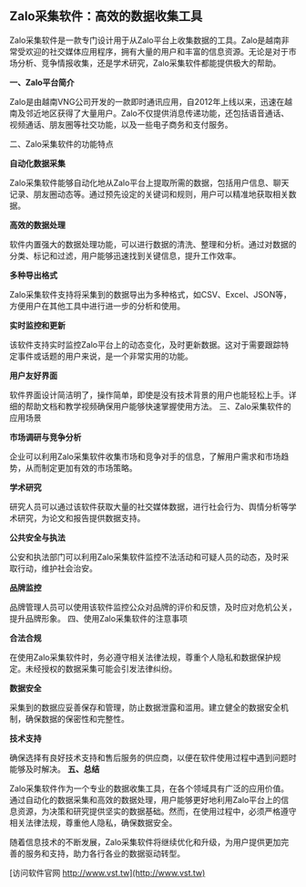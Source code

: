 ## **Zalo采集软件：高效的数据收集工具**

Zalo采集软件是一款专门设计用于从Zalo平台上收集数据的工具。Zalo是越南非常受欢迎的社交媒体应用程序，拥有大量的用户和丰富的信息资源。无论是对于市场分析、竞争情报收集，还是学术研究，Zalo采集软件都能提供极大的帮助。

**一、Zalo平台简介**

Zalo是由越南VNG公司开发的一款即时通讯应用，自2012年上线以来，迅速在越南及邻近地区获得了大量用户。Zalo不仅提供消息传递功能，还包括语音通话、视频通话、朋友圈等社交功能，以及一些电子商务和支付服务。

二、Zalo采集软件的功能特点

**自动化数据采集**

Zalo采集软件能够自动化地从Zalo平台上提取所需的数据，包括用户信息、聊天记录、朋友圈动态等。通过预先设定的关键词和规则，用户可以精准地获取相关数据。

**高效的数据处理**

软件内置强大的数据处理功能，可以进行数据的清洗、整理和分析。通过对数据的分类、标记和过滤，用户能够迅速找到关键信息，提升工作效率。

**多种导出格式**

Zalo采集软件支持将采集到的数据导出为多种格式，如CSV、Excel、JSON等，方便用户在其他工具中进行进一步的分析和使用。

**实时监控和更新**

该软件支持实时监控Zalo平台上的动态变化，及时更新数据。这对于需要跟踪特定事件或话题的用户来说，是一个非常实用的功能。

**用户友好界面**

软件界面设计简洁明了，操作简单，即使是没有技术背景的用户也能轻松上手。详细的帮助文档和教学视频确保用户能够快速掌握使用方法。
三、Zalo采集软件的应用场景

**市场调研与竞争分析**

企业可以利用Zalo采集软件收集市场和竞争对手的信息，了解用户需求和市场趋势，从而制定更加有效的市场策略。

**学术研究**

研究人员可以通过该软件获取大量的社交媒体数据，进行社会行为、舆情分析等学术研究，为论文和报告提供数据支持。

**公共安全与执法**

公安和执法部门可以利用Zalo采集软件监控不法活动和可疑人员的动态，及时采取行动，维护社会治安。

**品牌监控**

品牌管理人员可以使用该软件监控公众对品牌的评价和反馈，及时应对危机公关，提升品牌形象。
四、使用Zalo采集软件的注意事项

**合法合规**

在使用Zalo采集软件时，务必遵守相关法律法规，尊重个人隐私和数据保护规定。未经授权的数据采集可能会引发法律纠纷。

**数据安全**

采集到的数据应妥善保存和管理，防止数据泄露和滥用。建立健全的数据安全机制，确保数据的保密性和完整性。

**技术支持**

确保选择有良好技术支持和售后服务的供应商，以便在软件使用过程中遇到问题时能够及时解决。
**五、总结**

Zalo采集软件作为一个专业的数据收集工具，在各个领域具有广泛的应用价值。通过自动化的数据采集和高效的数据处理，用户能够更好地利用Zalo平台上的信息资源，为决策和研究提供坚实的数据基础。然而，在使用过程中，必须严格遵守相关法律法规，尊重他人隐私，确保数据安全。

随着信息技术的不断发展，Zalo采集软件将继续优化和升级，为用户提供更加完善的服务和支持，助力各行各业的数据驱动转型。


[访问软件官网 http://www.vst.tw](http://www.vst.tw)
